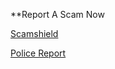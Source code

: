 **Report A Scam Now


[Scamshield](https://www.scamshield.org.sg/report/)

[Police Report](https://eservices.police.gov.sg/content/policehubhome/homepage/police-report.html)
